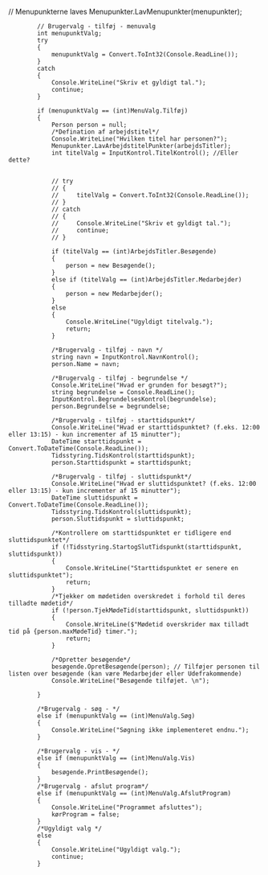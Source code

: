 // Menupunkterne laves
Menupunkter.LavMenupunkter(menupunkter);

            // Brugervalg - tilføj - menuvalg
            int menupunktValg;
            try
            {
                menupunktValg = Convert.ToInt32(Console.ReadLine());
            }
            catch
            {
                Console.WriteLine("Skriv et gyldigt tal.");
                continue;
            }

            if (menupunktValg == (int)MenuValg.Tilføj)
            {
                Person person = null;
                /*Defination af arbejdstitel*/
                Console.WriteLine("Hvilken titel har personen?");
                Menupunkter.LavArbejdstitelPunkter(arbejdsTitler);
                int titelValg = InputKontrol.TitelKontrol(); //Eller dette?


                // try
                // {
                //     titelValg = Convert.ToInt32(Console.ReadLine());
                // }
                // catch
                // {
                //     Console.WriteLine("Skriv et gyldigt tal.");
                //     continue;
                // }

                if (titelValg == (int)ArbejdsTitler.Besøgende)
                {
                    person = new Besøgende();
                }
                else if (titelValg == (int)ArbejdsTitler.Medarbejder)
                {
                    person = new Medarbejder();
                }
                else
                {
                    Console.WriteLine("Ugyldigt titelvalg.");
                    return;
                }

                /*Brugervalg - tilføj - navn */
                string navn = InputKontrol.NavnKontrol();
                person.Name = navn;

                /*Brugervalg - tilføj - begrundelse */
                Console.WriteLine("Hvad er grunden for besøgt?");
                string begrundelse = Console.ReadLine();
                InputKontrol.BegrundelsesKontrol(begrundelse);
                person.Begrundelse = begrundelse;

                /*Brugervalg - tilføj - starttidspunkt*/
                Console.WriteLine("Hvad er starttidspunktet? (f.eks. 12:00 eller 13:15) - kun incrementer af 15 minutter");
                DateTime starttidspunkt = Convert.ToDateTime(Console.ReadLine());
                Tidsstyring.TidsKontrol(starttidspunkt);
                person.Starttidspunkt = starttidspunkt;

                /*Brugervalg - tilføj - sluttidspunkt*/
                Console.WriteLine("Hvad er sluttidspunktet? (f.eks. 12:00 eller 13:15) - kun incrementer af 15 minutter");
                DateTime sluttidspunkt = Convert.ToDateTime(Console.ReadLine());
                Tidsstyring.TidsKontrol(sluttidspunkt);
                person.Sluttidspunkt = sluttidspunkt;

                /*Kontrollere om starttidspunktet er tidligere end sluttidspunktet*/
                if (!Tidsstyring.StartogSlutTidspunkt(starttidspunkt, sluttidspunkt))
                {
                    Console.WriteLine("Starttidspunktet er senere en sluttidspunktet");
                    return;
                }
                /*Tjekker om mødetiden overskredet i forhold til deres tilladte mødetid*/
                if (!person.TjekMødeTid(starttidspunkt, sluttidspunkt))
                {
                    Console.WriteLine($"Mødetid overskrider max tilladt tid på {person.maxMødeTid} timer.");
                    return;
                }

                /*Opretter besøgende*/
                besøgende.OpretBesøgende(person); // Tilføjer personen til listen over besøgende (kan være Medarbejder eller Udefrakommende)
                Console.WriteLine("Besøgende tilføjet. \n");

            }

            /*Brugervalg - søg - */
            else if (menupunktValg == (int)MenuValg.Søg)
            {
                Console.WriteLine("Søgning ikke implementeret endnu.");
            }

            /*Brugervalg - vis - */
            else if (menupunktValg == (int)MenuValg.Vis)
            {
                besøgende.PrintBesøgende();
            }
            /*Brugervalg - afslut program*/
            else if (menupunktValg == (int)MenuValg.AfslutProgram)
            {
                Console.WriteLine("Programmet afsluttes");
                kørProgram = false;
            }
            /*Ugyldigt valg */
            else
            {
                Console.WriteLine("Ugyldigt valg.");
                continue;
            }
